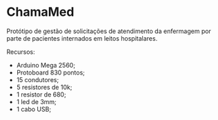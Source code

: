 # ChamaMed
Protótipo de gestão de solicitações de atendimento da enfermagem por parte de pacientes internados em leitos hospitalares.

Recursos:
- Arduino Mega 2560;
- Protoboard 830 pontos;
- 15 condutores;
- 5 resistores de 10k;
- 1 resistor de 680;
- 1 led de 3mm;
- 1 cabo USB;

